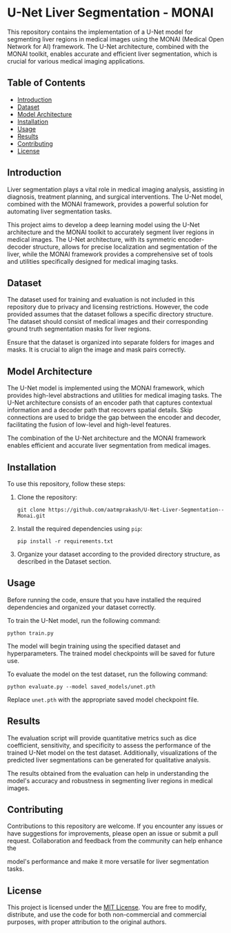 # U-Net Liver Segmentation - MONAI

This repository contains the implementation of a U-Net model for segmenting liver regions in medical images using the MONAI (Medical Open Network for AI) framework. The U-Net architecture, combined with the MONAI toolkit, enables accurate and efficient liver segmentation, which is crucial for various medical imaging applications.

## Table of Contents

- [Introduction](#introduction)
- [Dataset](#dataset)
- [Model Architecture](#model-architecture)
- [Installation](#installation)
- [Usage](#usage)
- [Results](#results)
- [Contributing](#contributing)
- [License](#license)

## Introduction

Liver segmentation plays a vital role in medical imaging analysis, assisting in diagnosis, treatment planning, and surgical interventions. The U-Net model, combined with the MONAI framework, provides a powerful solution for automating liver segmentation tasks.

This project aims to develop a deep learning model using the U-Net architecture and the MONAI toolkit to accurately segment liver regions in medical images. The U-Net architecture, with its symmetric encoder-decoder structure, allows for precise localization and segmentation of the liver, while the MONAI framework provides a comprehensive set of tools and utilities specifically designed for medical imaging tasks.

## Dataset

The dataset used for training and evaluation is not included in this repository due to privacy and licensing restrictions. However, the code provided assumes that the dataset follows a specific directory structure. The dataset should consist of medical images and their corresponding ground truth segmentation masks for liver regions.

Ensure that the dataset is organized into separate folders for images and masks. It is crucial to align the image and mask pairs correctly.

## Model Architecture

The U-Net model is implemented using the MONAI framework, which provides high-level abstractions and utilities for medical imaging tasks. The U-Net architecture consists of an encoder path that captures contextual information and a decoder path that recovers spatial details. Skip connections are used to bridge the gap between the encoder and decoder, facilitating the fusion of low-level and high-level features.

The combination of the U-Net architecture and the MONAI framework enables efficient and accurate liver segmentation from medical images.

## Installation

To use this repository, follow these steps:

1. Clone the repository:

   ```
   git clone https://github.com/aatmprakash/U-Net-Liver-Segmentation--Monai.git
   ```

2. Install the required dependencies using `pip`:

   ```
   pip install -r requirements.txt
   ```

3. Organize your dataset according to the provided directory structure, as described in the Dataset section.

## Usage

Before running the code, ensure that you have installed the required dependencies and organized your dataset correctly.

To train the U-Net model, run the following command:

```
python train.py
```

The model will begin training using the specified dataset and hyperparameters. The trained model checkpoints will be saved for future use.

To evaluate the model on the test dataset, run the following command:

```
python evaluate.py --model saved_models/unet.pth
```

Replace `unet.pth` with the appropriate saved model checkpoint file.

## Results

The evaluation script will provide quantitative metrics such as dice coefficient, sensitivity, and specificity to assess the performance of the trained U-Net model on the test dataset. Additionally, visualizations of the predicted liver segmentations can be generated for qualitative analysis.

The results obtained from the evaluation can help in understanding the model's accuracy and robustness in segmenting liver regions in medical images.

## Contributing

Contributions to this repository are welcome. If you encounter any issues or have suggestions for improvements, please open an issue or submit a pull request. Collaboration and feedback from the community can help enhance the

 model's performance and make it more versatile for liver segmentation tasks.

## License

This project is licensed under the [MIT License](LICENSE). You are free to modify, distribute, and use the code for both non-commercial and commercial purposes, with proper attribution to the original authors.
